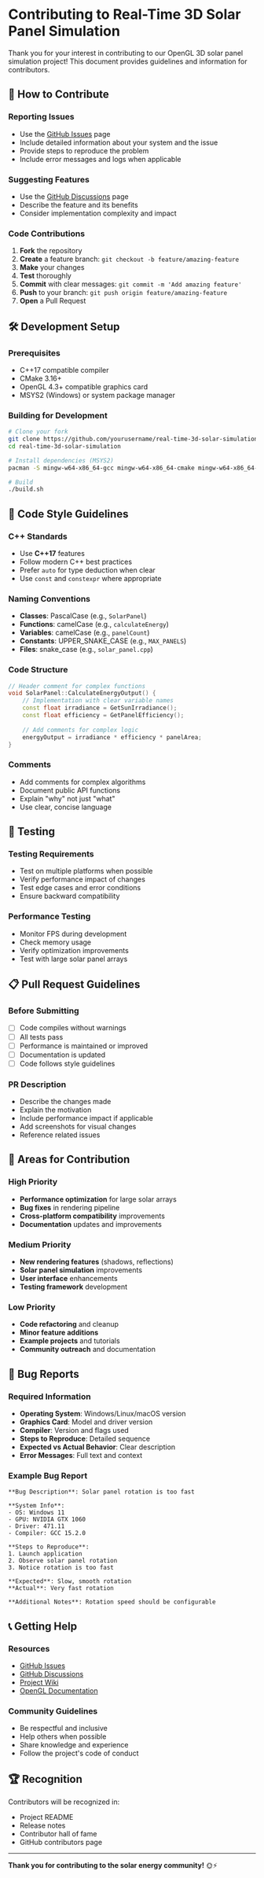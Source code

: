 # Contributing to Real-Time 3D Solar Panel Simulation

Thank you for your interest in contributing to our OpenGL 3D solar panel simulation project! This document provides guidelines and information for contributors.

## 🤝 How to Contribute

### Reporting Issues
- Use the [GitHub Issues](https://github.com/yourusername/real-time-3d-solar-simulation/issues) page
- Include detailed information about your system and the issue
- Provide steps to reproduce the problem
- Include error messages and logs when applicable

### Suggesting Features
- Use the [GitHub Discussions](https://github.com/yourusername/real-time-3d-solar-simulation/discussions) page
- Describe the feature and its benefits
- Consider implementation complexity and impact

### Code Contributions
1. **Fork** the repository
2. **Create** a feature branch: `git checkout -b feature/amazing-feature`
3. **Make** your changes
4. **Test** thoroughly
5. **Commit** with clear messages: `git commit -m 'Add amazing feature'`
6. **Push** to your branch: `git push origin feature/amazing-feature`
7. **Open** a Pull Request

## 🛠️ Development Setup

### Prerequisites
- C++17 compatible compiler
- CMake 3.16+
- OpenGL 4.3+ compatible graphics card
- MSYS2 (Windows) or system package manager

### Building for Development
```bash
# Clone your fork
git clone https://github.com/yourusername/real-time-3d-solar-simulation.git
cd real-time-3d-solar-simulation

# Install dependencies (MSYS2)
pacman -S mingw-w64-x86_64-gcc mingw-w64-x86_64-cmake mingw-w64-x86_64-glfw mingw-w64-x86_64-glew mingw-w64-x86_64-glm

# Build
./build.sh
```

## 📝 Code Style Guidelines

### C++ Standards
- Use **C++17** features
- Follow modern C++ best practices
- Prefer `auto` for type deduction when clear
- Use `const` and `constexpr` where appropriate

### Naming Conventions
- **Classes**: PascalCase (e.g., `SolarPanel`)
- **Functions**: camelCase (e.g., `calculateEnergy`)
- **Variables**: camelCase (e.g., `panelCount`)
- **Constants**: UPPER_SNAKE_CASE (e.g., `MAX_PANELS`)
- **Files**: snake_case (e.g., `solar_panel.cpp`)

### Code Structure
```cpp
// Header comment for complex functions
void SolarPanel::CalculateEnergyOutput() {
    // Implementation with clear variable names
    const float irradiance = GetSunIrradiance();
    const float efficiency = GetPanelEfficiency();
    
    // Add comments for complex logic
    energyOutput = irradiance * efficiency * panelArea;
}
```

### Comments
- Add comments for complex algorithms
- Document public API functions
- Explain "why" not just "what"
- Use clear, concise language

## 🧪 Testing

### Testing Requirements
- Test on multiple platforms when possible
- Verify performance impact of changes
- Test edge cases and error conditions
- Ensure backward compatibility

### Performance Testing
- Monitor FPS during development
- Check memory usage
- Verify optimization improvements
- Test with large solar panel arrays

## 📋 Pull Request Guidelines

### Before Submitting
- [ ] Code compiles without warnings
- [ ] All tests pass
- [ ] Performance is maintained or improved
- [ ] Documentation is updated
- [ ] Code follows style guidelines

### PR Description
- Describe the changes made
- Explain the motivation
- Include performance impact if applicable
- Add screenshots for visual changes
- Reference related issues

## 🎯 Areas for Contribution

### High Priority
- **Performance optimization** for large solar arrays
- **Bug fixes** in rendering pipeline
- **Cross-platform compatibility** improvements
- **Documentation** updates and improvements

### Medium Priority
- **New rendering features** (shadows, reflections)
- **Solar panel simulation** improvements
- **User interface** enhancements
- **Testing framework** development

### Low Priority
- **Code refactoring** and cleanup
- **Minor feature additions**
- **Example projects** and tutorials
- **Community outreach** and documentation

## 🐛 Bug Reports

### Required Information
- **Operating System**: Windows/Linux/macOS version
- **Graphics Card**: Model and driver version
- **Compiler**: Version and flags used
- **Steps to Reproduce**: Detailed sequence
- **Expected vs Actual Behavior**: Clear description
- **Error Messages**: Full text and context

### Example Bug Report
```
**Bug Description**: Solar panel rotation is too fast

**System Info**:
- OS: Windows 11
- GPU: NVIDIA GTX 1060
- Driver: 471.11
- Compiler: GCC 15.2.0

**Steps to Reproduce**:
1. Launch application
2. Observe solar panel rotation
3. Notice rotation is too fast

**Expected**: Slow, smooth rotation
**Actual**: Very fast rotation

**Additional Notes**: Rotation speed should be configurable
```

## 📞 Getting Help

### Resources
- [GitHub Issues](https://github.com/yourusername/real-time-3d-solar-simulation/issues)
- [GitHub Discussions](https://github.com/yourusername/real-time-3d-solar-simulation/discussions)
- [Project Wiki](https://github.com/yourusername/real-time-3d-solar-simulation/wiki)
- [OpenGL Documentation](https://www.opengl.org/documentation/)

### Community Guidelines
- Be respectful and inclusive
- Help others when possible
- Share knowledge and experience
- Follow the project's code of conduct

## 🏆 Recognition

Contributors will be recognized in:
- Project README
- Release notes
- Contributor hall of fame
- GitHub contributors page

---

**Thank you for contributing to the solar energy community!** 🌞⚡
